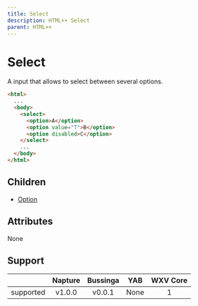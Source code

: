 ```yaml
---
title: Select
description: HTML++ Select
parent: HTML++
---
```

# Select

A input that allows to select between several options.

```html
<html>
  ...
  <body>
    <select>
      <option>A</option>
      <option value="T">B</option>
      <option disabled>C</option>
    </select>
    ...
  </body>
</html>
```

## Children

- [Option](option.md)

## Attributes

None

## Support

|           | Napture                  | Bussinga                 | YAB                    | WXV Core            |
| --------- | :----------------------: | :----------------------: | :--------------------: | :-----------------: |
| supported | <span full>v1.0.0</span> | <span full>v0.0.1</span> | <span none>None</span> | <span full>1</span> |
